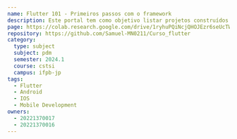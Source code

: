 ```yaml
---
name: Flutter 101 - Primeiros passos com o framework
description: Este portal tem como objetivo listar projetos construídos pelos alunos do IFPB.
page: https://colab.research.google.com/drive/1ryhuPQiNcjQHOJEzr6seUcTW5nKVvQoy?usp=sharing
repository: https://github.com/Samuel-MN0211/Curso_flutter
category:
  type: subject
  subject: pdm
  semester: 2024.1
  course: cstsi
  campus: ifpb-jp
tags:
  - Flutter
  - Android
  - IOS
  - Mobile Development
owners:
  - 20221370017
  - 20221370016
---
```

